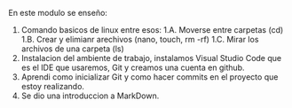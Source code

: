 En este modulo se enseño:

1. Comando basicos de linux entre esos:
	1.A. Moverse entre carpetas (cd)
	1.B. Crear y elimianr arechivos (nano, touch, rm -rf)
	1.C. Mirar los archivos de una carpeta (ls)
2. Instalacion del ambiente de trabajo, instalamos Visual Studio Code que es el IDE que 
usaremos, Git y creamos una cuenta en github.
3. Aprendi como inicializar Git y como hacer commits en el proyecto que estoy realizando.
4. Se dio una introduccion a MarkDown.
